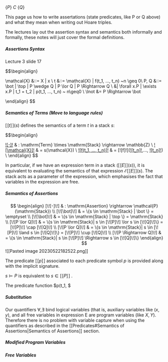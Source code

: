 $\{P\}~C~\{Q\}$

This page us how to write assertations (state predicates, like P or Q above) and what they mean when writing out Hoare triples.

The lectures lay out the assertion syntax and semantics both informally and formally, these notes will just cover the formal definitions.


##### Assertions Syntax
Lecture 3 slide 17

$$\begin{align}

\mathcal{X} &::= X | x \\
t &::= \mathcal{X} | f(t_1, ..., t_n) ~n \geq 0\\
P, Q &::= \bot | \top | P \wedge Q | P \lor Q | P \Rightarrow  Q  \\
	&| \forall x.P | \exists x.P | t_1 = t_2 | p(t_1, ..., t_n) ~ n\geq0 \\
\lnot  &= P \Rightarrow \bot   

\end{align}
$$



##### Semantics of Terms (Move to language rules)

$[\![t]\!](s)$ defines the semantics of a term $t$ in a stack $s$:

$$\begin{align}

[\![-]\!](=)  & : \mathrm{Term} \times \mathrm{Stack} \rightarrow \mathbb{Z}  \\
[\![\mathcal{X}]\!](s)  & = s(\mathcal{X}) \\
[\![f(t_1, ..., t_n)]\!](s)  & = [\![f]\!]([\![t_n]\!](s),..., [\![t_n]\!](s)) \\
\end{align}
$$

In particular, if we have an expression term in a stack ($[\![E]\!](s)$), it is equivalent to evaluating the semantics of that expression $\mathcal{E}[\![E]\!](s)$. The stack acts as a parameter of the expression, which emphasises the fact that variables in the expression are free.

##### Semantics of Assertions

$$
\begin{align}
[\![-]\!] & : \mathrm{Assertion} \rightarrow \mathcal{P}(\mathrm{Stack}) \\
[\![\bot]\!] & = \{s \in \mathrm{Stack} | \bot \} = \emptyset   \\
[\![\bot]\!] & = \{s \in \mathrm{Stack} | \top \} = \mathrm{Stack} \\
[\![P \lor Q]\!] & = \{s \in \mathrm{Stack}| s \in [\![P]\!] \lor s \in [\![Q]\!]\} = [\![P]\!] \cap [\![Q]\!] \\
[\![P \lor Q]\!] & = \{s \in \mathrm{Stack}| s \in [\![P]\!] \land s \in [\![Q]\!]\} = [\![P]\!] \cup [\![Q]\!] \\
[\![P \Rightarrow Q]\!] & = \{s \in \mathrm{Stack}| s \in [\![P]\!] \Rightarrow s \in [\![Q]\!]\}
\end{align}
$$
![[Pasted image 20230522182522.png]]

The predicate $[\![p]\!]$ associated to each predicate symbol $p$ is provided along with the implicit signature.

$s \models P$ is equivalent to $s \in [\![P]\!]$ .

The predicate function $p(t_1, $

##### Substitution

Our quantifiers $\forall , \exists$ bind logical variables (that is, auxiliary variables like ($x,y$), and all free variables in expression E are program variables (like $X,Y$). Therefore there is no problem with variable capture when using the quantifiers as described in the [[Predicates#Semantics of Assertions|Semantics of Assertions]] section.


##### Modified Program Variables

##### Free Variables


